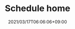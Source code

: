 ---
title: Schedule home
date: 2021/03/17T06:06:06+09:00
draft: false
description: 日程を追加中です。ぜひご参加ください！

header:
  description: 日程を追加中です。ぜひご参加ください！
  image:
    url: tmp-hero.png
    alt: schedule image, such as calender, or that on smartphone
    media: "(max-width: 46.25em)"
    params:
    - options: 1130x500
    - options: 848x443 Center
    - options: 700x420 Center
    - options: 490x318 Center


# header:
  # description: スケジュールについて。 .md という書きやすい形式で書いて、逐次アップロードすると反映させるのはどうでしょうか。
  # image:
  #   url: home-hero.png
  #   alt: The top of mountain image
  #   media: "(max-width: 46.25em)"
  #   params:
  #   - options: 5184x3456
  #   - options: 848x443
  #     cmd: Fit
  #   - options: 565x420
  #     cmd: Fit
  #   - options: 360x318
  #     cmd: Fit

text_groups:
  - name: 練習・イベント日程 
    description: <p>詳細（最新の日程と空きのご確認、また参加のご連絡は、サークルのグループラインまたは「スポーツやろうよ」からお願いします）</p>

  - name: 2021/5/02(日) 
    description: <p>16:30〜19:00 </p><p>4面・定員32名（募集中）</p><p><a class="accent-text bold-text" href="https://www.google.com/maps/place/%E6%96%B0%E5%AE%BF%E5%8C%BA%E7%AB%8B+%E6%96%B0%E5%AE%BF%E3%82%B9%E3%83%9D%E3%83%BC%E3%83%84%E3%82%BB%E3%83%B3%E3%82%BF%E3%83%BC/@35.7061035,139.7019912,16z/data=!4m12!1m6!3m5!1s0x60188d23c728a871:0x1b86721ec7a09499!2z5paw5a6_5Yy656uLIOaWsOWuv-OCueODneODvOODhOOCu-ODs-OCv-ODvA!8m2!3d35.706966!4d139.705521!3m4!1s0x60188d23c728a871:0x1b86721ec7a09499!8m2!3d35.706966!4d139.705521">新宿区立 新宿スポーツセンター：MAP</a></p>
    class: line

  - name: 2021/4/29(木) 
    description: <p>12:30〜15:00 </p><p>4面・定員32名（募集中）</p><p><a class="accent-text bold-text" href="https://www.google.com/maps/place/%E6%96%B0%E5%AE%BF%E5%8C%BA%E7%AB%8B+%E6%96%B0%E5%AE%BF%E3%82%B9%E3%83%9D%E3%83%BC%E3%83%84%E3%82%BB%E3%83%B3%E3%82%BF%E3%83%BC/@35.7061035,139.7019912,16z/data=!4m12!1m6!3m5!1s0x60188d23c728a871:0x1b86721ec7a09499!2z5paw5a6_5Yy656uLIOaWsOWuv-OCueODneODvOODhOOCu-ODs-OCv-ODvA!8m2!3d35.706966!4d139.705521!3m4!1s0x60188d23c728a871:0x1b86721ec7a09499!8m2!3d35.706966!4d139.705521">新宿区立 新宿スポーツセンター：MAP</a></p>

  - name: 2021/4/25(日) 第1部
    description: <p>12:30〜15:00 </p><p>3面・定員24名（募集中）</p><p><a class="accent-text bold-text" href="https://www.google.co.jp/maps/place/%E6%96%87%E4%BA%AC%E7%B7%8F%E5%90%88%E4%BD%93%E8%82%B2%E9%A4%A8/@35.7073842,139.7634505,16.25z/data=!3m1!5s0x60188c24a5e551df:0x5bd3afa9705c922c!4m5!3m4!1s0x60188c2479202e17:0x73dd1227ee7c8606!8m2!3d35.7081372!4d139.763335?hl=ja">文京総合体育館：MAP</a></p>
  - name: 2021/4/25(日) 第2部
    description: <p>15:30〜18:00 </p><p>3面・定員24名（募集中）</p><p><a class="accent-text bold-text" href="https://www.google.co.jp/maps/place/%E6%96%87%E4%BA%AC%E7%B7%8F%E5%90%88%E4%BD%93%E8%82%B2%E9%A4%A8/@35.7073842,139.7634505,16.25z/data=!3m1!5s0x60188c24a5e551df:0x5bd3afa9705c922c!4m5!3m4!1s0x60188c2479202e17:0x73dd1227ee7c8606!8m2!3d35.7081372!4d139.763335?hl=ja">文京総合体育館：MAP</a></p>
  
  - name: 2021/4/11(日) 第1部
    description: <p>12:30〜15:00 </p><p>4面・定員32名（募集中）</p><p><a class="accent-text bold-text" href="https://www.google.co.jp/maps/place/%E8%91%9B%E9%A3%BE%E5%8C%BA%E7%B7%8F%E5%90%88%E3%82%B9%E3%83%9D%E3%83%BC%E3%83%84%E3%82%BB%E3%83%B3%E3%82%BF%E3%83%BC+%E4%BD%93%E8%82%B2%E9%A4%A8/@35.7377755,139.859987,17z/data=!3m1!4b1!4m5!3m4!1s0x6018854641843907:0x139b6901761fc638!8m2!3d35.7377755!4d139.8621757?hl=ja">奥戸（葛飾区）総合スポーツセンター（葛飾区総合スポーツセンター体育館）：MAP<i class="fa fa-external-link"></i></a></
  - name: 2021/4/11(日) 第2部
    description: <p>15:30〜18:00 </p><p>4面・定員32名（募集中）</p><p><a class="accent-text bold-text" href="https://www.google.co.jp/maps/place/%E8%91%9B%E9%A3%BE%E5%8C%BA%E7%B7%8F%E5%90%88%E3%82%B9%E3%83%9D%E3%83%BC%E3%83%84%E3%82%BB%E3%83%B3%E3%82%BF%E3%83%BC+%E4%BD%93%E8%82%B2%E9%A4%A8/@35.7377755,139.859987,17z/data=!3m1!4b1!4m5!3m4!1s0x6018854641843907:0x139b6901761fc638!8m2!3d35.7377755!4d139.8621757?hl=ja">奥戸（葛飾区）総合スポーツセンター体育館：MAP<i class="fa fa-external-link"></i></a></

  - name: 2021/3/21(日) （終了）
    description: <p>12:30〜15:00 </p><p>※満員</p><p><a class="accent-text bold-text" href="https://www.google.com/maps/place/%E6%96%B0%E5%AE%BF%E5%8C%BA%E7%AB%8B+%E6%96%B0%E5%AE%BF%E3%82%B9%E3%83%9D%E3%83%BC%E3%83%84%E3%82%BB%E3%83%B3%E3%82%BF%E3%83%BC/@35.7061035,139.7019912,16z/data=!4m12!1m6!3m5!1s0x60188d23c728a871:0x1b86721ec7a09499!2z5paw5a6_5Yy656uLIOaWsOWuv-OCueODneODvOODhOOCu-ODs-OCv-ODvA!8m2!3d35.706966!4d139.705521!3m4!1s0x60188d23c728a871:0x1b86721ec7a09499!8m2!3d35.706966!4d139.705521">新宿区立 新宿スポーツセンター：MAP</a></p>
    class: line
  - name: 2021/3/07(日) プレ実施（終了）
    description: <p>12:30〜15:00 </p><p>募集：若干名</p><p><a class="accent-text bold-text" href="https://www.google.co.jp/maps/place/%E8%91%9B%E9%A3%BE%E5%8C%BA%E7%B7%8F%E5%90%88%E3%82%B9%E3%83%9D%E3%83%BC%E3%83%84%E3%82%BB%E3%83%B3%E3%82%BF%E3%83%BC+%E4%BD%93%E8%82%B2%E9%A4%A8/@35.7377755,139.859987,17z/data=!3m1!4b1!4m5!3m4!1s0x6018854641843907:0x139b6901761fc638!8m2!3d35.7377755!4d139.8621757?hl=ja">奥戸（葛飾区）総合スポーツセンター 体育館：MAP <i class="fa fa-external-link"></i></a></p>                 
---